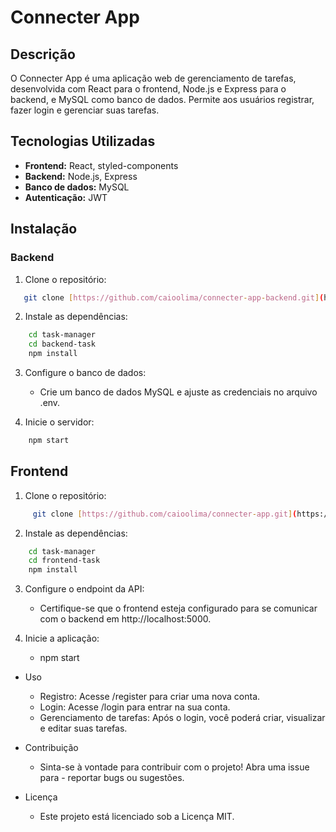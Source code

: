 # Connecter App

## Descrição
O Connecter App é uma aplicação web de gerenciamento de tarefas, desenvolvida com React para o frontend, Node.js e Express para o backend, e MySQL como banco de dados. Permite aos usuários registrar, fazer login e gerenciar suas tarefas.

## Tecnologias Utilizadas
* **Frontend:** React, styled-components
* **Backend:** Node.js, Express
* **Banco de dados:** MySQL
* **Autenticação:** JWT

## Instalação
### Backend
1. Clone o repositório:
```bash
   git clone [https://github.com/caioolima/connecter-app-backend.git](https://github.com/caioolima/connecter-app-backend.git)
```

2. Instale as dependências:
```bash
    cd task-manager
    cd backend-task
    npm install
```

3. Configure o banco de dados:
    
    - Crie um banco de dados MySQL e ajuste as credenciais no arquivo .env.

4. Inicie o servidor:
```bash
    npm start
```

## Frontend

 1. Clone o repositório:
```bash
     git clone [https://github.com/caioolima/connecter-app.git](https://github.com/caioolima/connecter-app.git)
```

2. Instale as dependências:

```bash
    cd task-manager
    cd frontend-task
    npm install
```

3. Configure o endpoint da API:

    - Certifique-se que o frontend esteja configurado para se comunicar com o backend em http://localhost:5000.

4. Inicie a aplicação:

    - npm start

- Uso
    
    - Registro: Acesse /register para criar uma nova conta.
    - Login: Acesse /login para entrar na sua conta.
    - Gerenciamento de tarefas: Após o login, você poderá criar, visualizar e editar suas tarefas.

- Contribuição
    - Sinta-se à vontade para contribuir com o projeto! Abra uma issue para - reportar bugs ou sugestões.

- Licença

    - Este projeto está licenciado sob a Licença MIT.